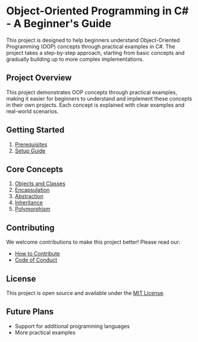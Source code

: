 # Object-Oriented Programming in C# - A Beginner's Guide

This project is designed to help beginners understand Object-Oriented Programming (OOP) concepts through practical examples in C#. The project takes a step-by-step approach, starting from basic concepts and gradually building up to more complex implementations.

## Project Overview

This project demonstrates OOP concepts through practical examples, making it easier for beginners to understand and implement these concepts in their own projects. Each concept is explained with clear examples and real-world scenarios.

## Getting Started

1. [Prerequisites](getting-started/project-structure.md)
2. [Setup Guide](getting-started/setup.md)

## Core Concepts

1. [Objects and Classes](concepts/objects-and-classes.md)
2. [Encapsulation](concepts/encapsulation.md)
3. [Abstraction](concepts/abstraction.md)
4. [Inheritance](concepts/inheritance.md)
5. [Polymorphism](concepts/polymorphism.md)

## Contributing

We welcome contributions to make this project better! Please read our:
- [How to Contribute](contributing/how-to-contribute.md)
- [Code of Conduct](contributing/code-of-conduct.md)

## License

This project is open source and available under the [MIT License](../../LICENSE).

## Future Plans

- Support for additional programming languages
- More practical examples